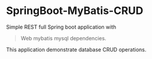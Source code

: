 # SpringBoot-MyBatis-CRUD

Simple REST full Spring boot application with
> Web
> mybatis
> mysql
        dependencies.
        
This application demonstrate database CRUD operations.          
